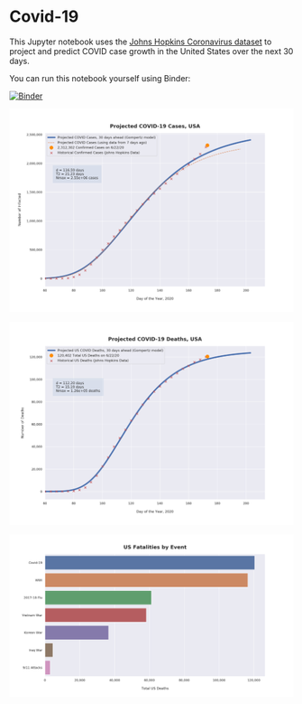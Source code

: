 # Covid-19

This Jupyter notebook uses the [Johns Hopkins Coronavirus dataset](https://github.com/CSSEGISandData/COVID-19/blob/master/README.md) to project and predict COVID case growth in the United States over the next 30 days.

You can run this notebook yourself using Binder:

[![Binder](https://mybinder.org/badge_logo.svg)](https://mybinder.org/v2/gh/bws428/covid-19/master?filepath=covid-projections.nbconvert.ipynb)

![Projected Cases plot](https://raw.githubusercontent.com/bws428/covid-19/master/charts/covid-6.22.20.png)

![Projected Deaths plot](https://raw.githubusercontent.com/bws428/covid-19/master/charts/covid-deaths-6.22.20.png)

![Casualties plot](https://raw.githubusercontent.com/bws428/covid-19/master/charts/casualties.png)

